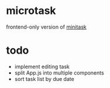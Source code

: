 # microtask
frontend-only version of [minitask](https://github.com/andlehma/minitask)

# todo
 * implement editing task
 * split App.js into multiple components
 * sort task list by due date